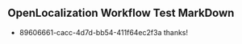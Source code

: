 ## OpenLocalization Workflow Test MarkDown
* 89606661-cacc-4d7d-bb54-411f64ec2f3a 
thanks!<!--HONumber=Mar16_HO3-->
